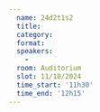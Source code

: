 ```yaml
---
  name: 24d2t1s2
  title: 
  category: 
  format: 
  speakers: 
    - 
  room: Auditorium
  slot: 11/10/2024
  time_start: '11h30'
  time_end: '12h15'
---
```


